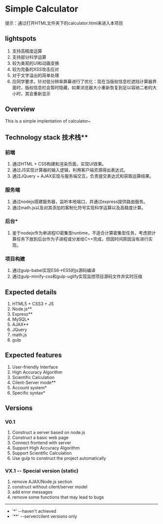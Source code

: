 # Simple Calculator

提示：通过打开HTML文件夹下的calculator.html来进入本项目

## lightspots

1. 支持高精度运算
1. 支持部分科学运算
1. 较为美观的UI和动画变换
1. 较为完备的XSS攻击应对
1. 对于文字溢出的简单处理
1. 应同学要求，针对低分辨率屏幕进行了优化：现在当版权信息栏遮挡计算器界面时，版权信息栏会暂时隐藏，如果浏览器大小重新恢复到足以容纳二者的大小时，其会重新显示

## Overview

This is a simple implentation of calculator~

## Technology stack 技术栈**

### 前端

  1. 通过HTML + CSS构建和渲染页面，实现UI效果。
  1. 通过JS实现计算器的输入逻辑，利用客户端资源得出表达式。
  1. 通过JQuery + AJAX实现与服务端交互，负责提交表达式和获取运算结果。

### 服务端

  1. 通过nodejs搭建服务器，监听本地端口，并通过express提供路由服务。
  1. 通过math.js以及对其添加的客制化符号实现科学运算以及高精度计算。

### 后台*

  1. 鉴于nodejs作为单进程IO密集型runtime，不适合计算密集型任务，考虑把计算任务下放到后台作为子进程或分发给C++完成，但因时间原因没有进行实现。

### 项目构建

  1. 通过gulp-babel实现ES6->ES5的js源码编译
  1. 通过gulp-minify-css和gulp-uglify实现监控项目源码文件并实时压缩

## Expected details

1. HTML5 + CSS3 + JS
1. Node.js**
1. Express**
1. MySQL*
1. AJAX**
1. JQuery
1. math.js
1. gulp

## Expected features

1. User-friendly Interface
1. High Accuracy Algorithm
1. Scientific Calculation
1. Cilent-Server mode**
1. Account system*
1. Specific syntax*

## Versions

### V0.1

1. Construct a server based on node.js
1. Construct a basic web page
1. Connect frontend with server
1. Support High Accuracy Algorithm
1. Support Scientific Calculation
1. Use gulp to construct the project automatically

### VX.1 -- Special version (static)

1. remove AJAX/Node.js section
1. construct without cilent/server model
1. add error messages
1. remove some functions that may lead to bugs

---

* '*' --haven't achieved
* '**' --server/cilent versions only
